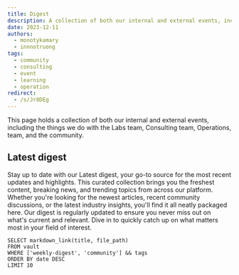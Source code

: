 ```yaml
---
title: Digest
description: A collection of both our internal and external events, including the things we do with the Labs team, Consulting team, Operations, team, and the community.
date: 2023-12-11
authors:
  - monotykamary
  - innnotruong
tags:
  - community
  - consulting
  - event
  - learning
  - operation
redirect:
  - /s/Jr8DEg
---
```


This page holds a collection of both our internal and external events, including the things we do with the Labs team, Consulting team, Operations, team, and the community.

## Latest digest

Stay up to date with our Latest digest, your go-to source for the most recent updates and highlights. This curated collection brings you the freshest content, breaking news, and trending topics from across our platform. Whether you're looking for the newest articles, recent community discussions, or the latest industry insights, you'll find it all neatly packaged here. Our digest is regularly updated to ensure you never miss out on what's current and relevant. Dive in to quickly catch up on what matters most in your field of interest.

```dsql-list
SELECT markdown_link(title, file_path)
FROM vault
WHERE ['weekly-digest', 'community'] && tags
ORDER BY date DESC
LIMIT 10
```
